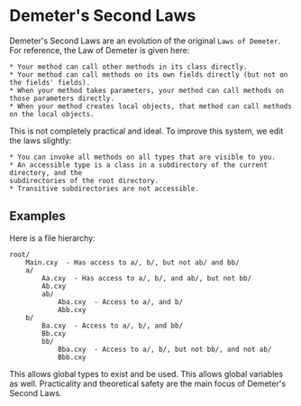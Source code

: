 # Demeter's Second Laws #
Demeter's Second Laws are an evolution of the original `Laws of Demeter`. For reference,
the Law of Demeter is given here:

	* Your method can call other methods in its class directly.
	* Your method can call methods on its own fields directly (but not on the fields' fields).
	* When your method takes parameters, your method can call methods on those parameters directly.
	* When your method creates local objects, that method can call methods on the local objects.

This is not completely practical and ideal. To improve this system, we edit the laws
slightly:

	* You can invoke all methods on all types that are visible to you.
	* An accessible type is a class in a subdirectory of the current directory, and the
	subdirectories of the root directory.
	* Transitive subdirectories are not accessible.

## Examples ##
Here is a file hierarchy:

	root/
		Main.cxy  - Has access to a/, b/, but not ab/ and bb/
		a/
			Aa.cxy  - Has access to a/, b/, and ab/, but not bb/
			Ab.cxy
			ab/
				Aba.cxy  - Access to a/, and b/
				Abb.cxy
		b/
			Ba.cxy  - Access to a/, b/, and bb/
			Bb.cxy
			bb/
				Bba.cxy  - Access to a/, b/, but not bb/, and not ab/
				Bbb.cxy

This allows global types to exist and be used. This allows global variables as well.
Practicality and theoretical safety are the main focus of Demeter's Second Laws.
